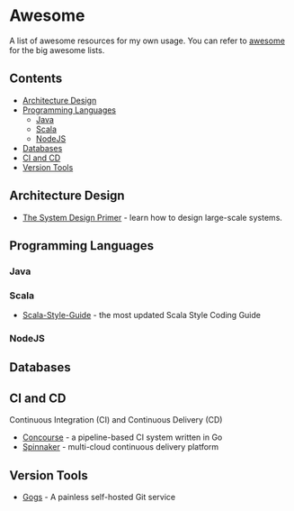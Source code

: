 # Awesome
A list of awesome resources for my own usage. You can refer to [awesome](https://github.com/sindresorhus/awesome) for the big awesome lists.  

## Contents
- [Architecture Design](#architecture-design)
- [Programming Languages](#programming-languages)
  * [Java](#java)
  * [Scala](#scala)
  * [NodeJS](#nodejs)
- [Databases](#databases)
- [CI and CD](#ci-and-cd)
- [Version Tools](#version-tools)

## Architecture Design
* [The System Design Primer](https://github.com/donnemartin/system-design-primer) - learn how to design large-scale systems.  

## Programming Languages

### Java

### Scala
* [Scala-Style-Guide](https://github.com/databricks/scala-style-guide) - the most updated Scala Style Coding Guide

### NodeJS


## Databases

## CI and CD
Continuous Integration (CI) and Continuous Delivery (CD)
* [Concourse](https://concourse.ci/) - a pipeline-based CI system written in Go
* [Spinnaker](https://www.spinnaker.io/) - multi-cloud continuous delivery platform  

## Version Tools
* [Gogs](https://gogs.io/) - A painless self-hosted Git service
